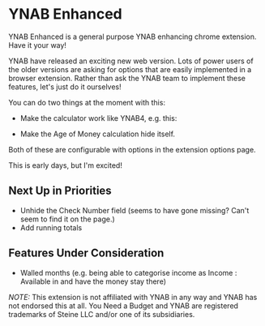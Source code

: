 YNAB Enhanced
=============

YNAB Enhanced is a general purpose YNAB enhancing chrome extension. Have it your way!

YNAB have released an exciting new web version. Lots of power users of the older
versions are asking for options that are easily implemented in a browser extension.
Rather than ask the YNAB team to implement these features, let's just do it
ourselves!

You can do two things at the moment with this:

- Make the calculator work like YNAB4, e.g. this:

- Make the Age of Money calculation hide itself.

Both of these are configurable with options in the extension options page.

This is early days, but I'm excited!

Next Up in Priorities
---------------------

- Unhide the Check Number field (seems to have gone missing? Can't seem to find it on the page.)
- Add running totals

Features Under Consideration
----------------------------

- Walled months (e.g. being able to categorise income as Income : Available in <whatever month you want> and have the money stay there)

*NOTE:* This extension is not affiliated with YNAB in any way and YNAB has not endorsed this at all. You Need a Budget and YNAB are registered trademarks of Steine LLC and/or one of its subsidiaries.
